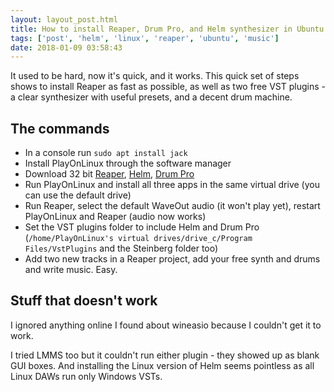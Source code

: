 ```yaml
---
layout: layout_post.html
title: How to install Reaper, Drum Pro, and Helm synthesizer in Ubuntu Linux fast & easily
tags: ['post', 'helm', 'linux', 'reaper', 'ubuntu', 'music']
date: 2018-01-09 03:58:43
---
```


It used to be hard, now it's quick, and it works. This quick set of steps shows to install Reaper as fast as possible, as well as two free VST plugins - a clear synthesizer with useful presets, and a decent drum machine.

## The commands
* In a console run `sudo apt install jack`
* Install PlayOnLinux through the software manager
* Download 32 bit [Reaper](https://www.reaper.fm/download.php), [Helm](http://tytel.org/helm/direct_downloads/), [Drum Pro](https://www.studiolinked.com/drum-pro/)
* Run PlayOnLinux and install all three apps in the same virtual drive (you can use the default drive)
* Run Reaper, select the default WaveOut audio (it won't play yet), restart PlayOnLinux and Reaper (audio now works)
* Set the VST plugins folder to include Helm and Drum Pro (`/home/PlayOnLinux's virtual drives/drive_c/Program Files/VstPlugins` and the Steinberg folder too)
* Add two new tracks in a Reaper project, add your free synth and drums and write music. Easy.

## Stuff that doesn't work

I ignored anything online I found about wineasio because I couldn't get it to work.

I tried LMMS too but it couldn't run either plugin - they showed up as blank GUI boxes. And installing the Linux version of Helm seems pointless as all Linux DAWs run only Windows VSTs.
